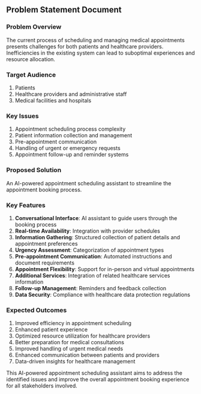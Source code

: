 ## Problem Statement Document

### Problem Overview

The current process of scheduling and managing medical appointments presents challenges for both patients and healthcare providers. Inefficiencies in the existing system can lead to suboptimal experiences and resource allocation.

### Target Audience

1. Patients
2. Healthcare providers and administrative staff
3. Medical facilities and hospitals

### Key Issues

1. Appointment scheduling process complexity
2. Patient information collection and management
3. Pre-appointment communication
4. Handling of urgent or emergency requests
5. Appointment follow-up and reminder systems

### Proposed Solution

An AI-powered appointment scheduling assistant to streamline the appointment booking process.

### Key Features

1. **Conversational Interface**: AI assistant to guide users through the booking process
2. **Real-time Availability**: Integration with provider schedules
3. **Information Gathering**: Structured collection of patient details and appointment preferences
4. **Urgency Assessment**: Categorization of appointment types
5. **Pre-appointment Communication**: Automated instructions and document requirements
6. **Appointment Flexibility**: Support for in-person and virtual appointments
7. **Additional Services**: Integration of related healthcare services information
8. **Follow-up Management**: Reminders and feedback collection
9. **Data Security**: Compliance with healthcare data protection regulations

### Expected Outcomes

1. Improved efficiency in appointment scheduling
2. Enhanced patient experience
3. Optimized resource utilization for healthcare providers
4. Better preparation for medical consultations
5. Improved handling of urgent medical needs
6. Enhanced communication between patients and providers
7. Data-driven insights for healthcare management

This AI-powered appointment scheduling assistant aims to address the identified issues and improve the overall appointment booking experience for all stakeholders involved.
